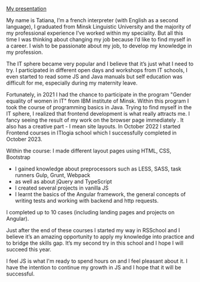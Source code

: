[My presentation](https://youtu.be/QDUkf4GtvtI)

My name is Tatiana, I’m a french interpreter (with English as a second language), I graduated  from Minsk Linguistic University and the majority of my professional experience I’ve worked within my speciality. But all this time I was thinking about changing my job because I’d like to find myself in a career. I wish to be passionate about my job, to develop my knowledge in my profession. 

The IT sphere became very popular and I believe that it’s just what I need to try. I participated in different open days and workshops from IT schools, I even started to read some JS and Java manuals but self education was difficult for me, especially during my maternity leave.

Fortunately, in 2021 I had the chance to participate in the program "Gender equality of women in IT" from IBM institute of Minsk. Within this program I took the course of programming basics in Java. Trying to find myself in the IT sphere, I realized that frontend development  is what really attracts me. I fancy seeing the result of my work on the browser page immediately . It also has a creative part - I mean site layouts. In October 2022 I started Frontend  courses in ITlogia school which I successfully completed in October 2023.

Within the course: 
I  made different  layout pages using HTML, CSS, Bootstrap
- I gained knowledge about preprocessors such as LESS, SASS, task runners Gulp, Grunt, Webpack
- as well as about jQuery and TypeScript
- I created several projects in vanilla JS
- I learnt the basics of the Angular framework, the general concepts of writing tests  and  working with backend and http requests.

I completed up to 10 cases (including landing pages and projects on Angular).

Just after the end of these courses I started my way in RSSchool and I believe it’s an amazing opportunity to apply my knowledge into practice and to bridge the skills gap.
It’s my second try in this school and I hope I will succeed this year.

I feel JS is what I'm ready to spend hours on and I feel pleasant about it. I have the intention to continue my growth in JS and I hope that  it will be successful.


